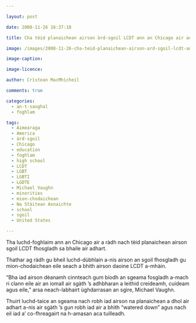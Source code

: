 ```yaml
---

layout: post

date: 2008-11-26 16:37:18

title: Cha tèid planaichean airson àrd-sgoil LCDT ann an Chicago air adhart

image: /images/2008-11-26-cha-teid-planaichean-airson-ard-sgoil-lcdt-ann-an-chicago-air-adhart.jpg

image-caption:

image-licence:

author: Crìstean MacMhìcheil

comments: true

categories:
  - an-t-saoghal
  - foghlam

tags:
  - Aimearaga
  - America
  - àrd-sgoil
  - Chicago
  - education
  - foghlam
  - high school
  - LCDT
  - LGBT
  - LGBTI
  - LGDTE
  - Michael Vaughn
  - minorities
  - mion-chodaichean
  - Na Stàitean Aonaichte
  - school
  - sgoil
  - United States

---
```


Tha luchd-foghlaim ann an Chicago air a ràdh nach tèid planaichean airson sgoil LCDT fhosgladh sa bhaile air adhart.

<!--more-->

Thathar ag ràdh gu bheil luchd-dùbhlain a-nis airson an sgoil fhosgladh gu mion-chodaichean eile seach a bhith airson daoine LCDT a-mhàin.

&#8220;Bha iad airson dèanamh cinnteach gum biodh an sgeama fosgladh a-mach ri clann eile air an iomall air sgàth &#8217;s adhbharan a leithid creideamh, cuideam agus eile,&#8221; arsa neach-labhairt ùghdarrasan an sgìre, Michael Vaughn.

Thuirt luchd-taice an sgeama nach robh iad airson na planaichean a dhol air adhart a-nis air sgàth &#8217;s gun robh iad air a bhith &#8220;watered down&#8221; agus nach eil iad a&#8217; co-fhreagairt na h-amasan aca tuilleadh.
